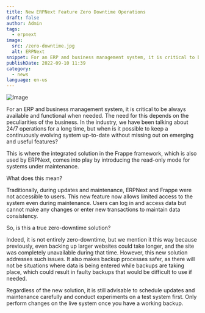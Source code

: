 ```yaml
---
title: New ERPNext Feature Zero Downtime Operations
draft: false
author: Admin
tags:
  - erpnext
image:
  src: /zero-downtime.jpg
  alt: ERPNext
snippet: For an ERP and business management system, it is critical to be always available and functional when needed. The need for this depends on the peculiarities of the business.
publishDate: 2022-09-10 11:39
category:
  - news
language: en-us
---
```


![Image](/images/zero-downtime.jpg)

For an ERP and business management system, it is critical to be always available and functional when needed. The need for this depends on the peculiarities of the business. In the industry, we have been talking about 24/7 operations for a long time, but when is it possible to keep a continuously evolving system up-to-date without missing out on emerging and useful features?

This is where the integrated solution in the Frappe framework, which is also used by ERPNext, comes into play by introducing the read-only mode for systems under maintenance.

What does this mean?

Traditionally, during updates and maintenance, ERPNext and Frappe were not accessible to users. This new feature now allows limited access to the system even during maintenance. Users can log in and access data but cannot make any changes or enter new transactions to maintain data consistency.

So, is this a true zero-downtime solution?

Indeed, it is not entirely zero-downtime, but we mention it this way because previously, even backing up larger websites could take longer, and the site was completely unavailable during that time. However, this new solution addresses such issues. It also makes backup processes safer, as there will not be situations where data is being entered while backups are taking place, which could result in faulty backups that would be difficult to use if needed.

Regardless of the new solution, it is still advisable to schedule updates and maintenance carefully and conduct experiments on a test system first. Only perform changes on the live system once you have a working backup.
